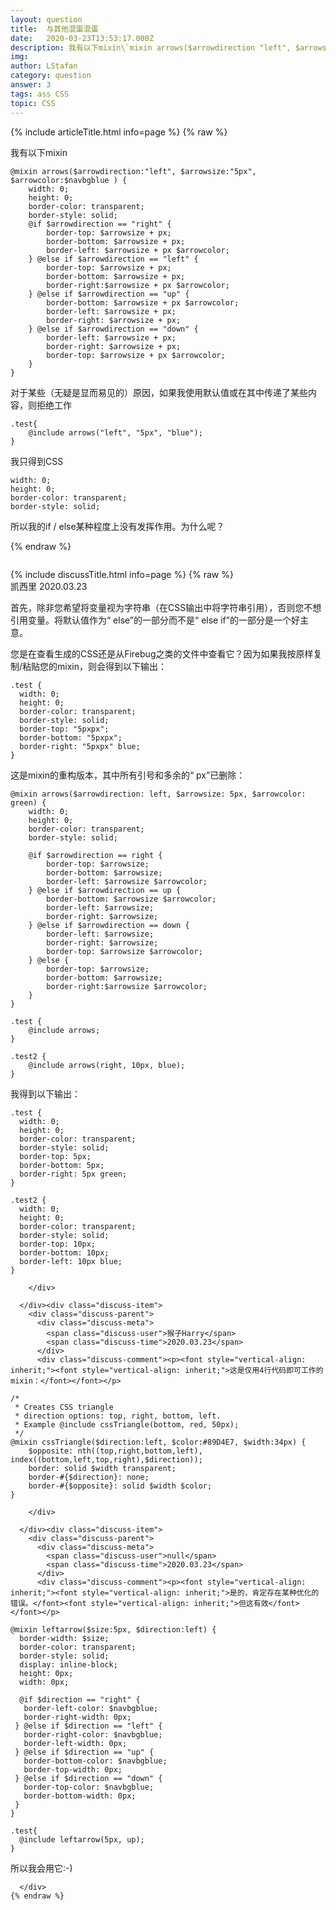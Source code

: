 ```yaml
---
layout: question
title:  与其他混蛋混蛋
date:   2020-03-23T13:53:17.000Z
description: 我有以下mixin\`mixin arrows($arrowdirection "left", $arrowsize "5px", $arrowcolo...
img: 
author: LStafan
category: question
answer: 3
tags: ass CSS
topic: CSS
---
```

<div class="article-root">
  <div class="article">
    {% include articleTitle.html info=page %}
    {% raw %}
    <div class="article-content"><p><font style="vertical-align: inherit;"><font style="vertical-align: inherit;">我有以下mixin</font></font></p>

<pre class="lang-css prettyprint-override"><code>@mixin arrows($arrowdirection:"left", $arrowsize:"5px", $arrowcolor:$navbgblue ) {<font></font>
    width: 0;<font></font>
    height: 0;<font></font>
    border-color: transparent;<font></font>
    border-style: solid;<font></font>
    @if $arrowdirection == "right" {<font></font>
        border-top: $arrowsize + px;<font></font>
        border-bottom: $arrowsize + px;<font></font>
        border-left: $arrowsize + px $arrowcolor;<font></font>
    } @else if $arrowdirection == "left" {<font></font>
        border-top: $arrowsize + px;<font></font>
        border-bottom: $arrowsize + px;<font></font>
        border-right:$arrowsize + px $arrowcolor;<font></font>
    } @else if $arrowdirection == "up" {<font></font>
        border-bottom: $arrowsize + px $arrowcolor;<font></font>
        border-left: $arrowsize + px;<font></font>
        border-right: $arrowsize + px;<font></font>
    } @else if $arrowdirection == "down" {<font></font>
        border-left: $arrowsize + px;<font></font>
        border-right: $arrowsize + px;<font></font>
        border-top: $arrowsize + px $arrowcolor;<font></font>
    }<font></font>
}<font></font>
</code></pre>

<p><font style="vertical-align: inherit;"><font style="vertical-align: inherit;">对于某些（无疑是显而易见的）原因，如果我使用默认值或在其中传递了某些内容，则拒绝工作</font></font></p>

<pre class="lang-css prettyprint-override"><code>.test{<font></font>
    @include arrows("left", "5px", "blue");<font></font>
}<font></font>
</code></pre>

<p><font style="vertical-align: inherit;"><font style="vertical-align: inherit;">我只得到CSS </font></font></p>

<pre class="lang-css prettyprint-override"><code>width: 0;<font></font>
height: 0;<font></font>
border-color: transparent;<font></font>
border-style: solid;<font></font>
</code></pre>

<p><font style="vertical-align: inherit;"><font style="vertical-align: inherit;">所以我的if / else某种程度上没有发挥作用。为什么呢？</font></font></p></div>
    {% endraw %}
  </div>
  <p style="height: 0;width:0;overflow: hidden;"> 第3103篇《与其他混蛋混蛋》来自Winter(https://github.com/aiyld/aiyld.github.io)的站点</p>
  <div class="discuss-wrapper">
    {% include discussTitle.html info=page %}
    {% raw %}
    <div class="discuss-item">
        <div class="discuss-parent">
          <div class="discuss-meta">
            <span class="discuss-user">凯西里</span>
            <span class="discuss-time">2020.03.23</span>
          </div>
          <div class="discuss-comment"><p><font style="vertical-align: inherit;"><font style="vertical-align: inherit;">首先，除非您希望将变量视为字符串（在CSS输出中将字符串引用），否则您不想引用变量。</font><font style="vertical-align: inherit;">将默认值作为“ else”的一部分而不是“ else if”的一部分是一个好主意。</font></font></p>

<p><font style="vertical-align: inherit;"><font style="vertical-align: inherit;">您是在查看生成的CSS还是从Firebug之类的文件中查看它？</font><font style="vertical-align: inherit;">因为如果我按原样复制/粘贴您的mixin，则会得到以下输出：</font></font></p>

<pre><code>.test {<font></font>
  width: 0;<font></font>
  height: 0;<font></font>
  border-color: transparent;<font></font>
  border-style: solid;<font></font>
  border-top: "5pxpx";<font></font>
  border-bottom: "5pxpx";<font></font>
  border-right: "5pxpx" blue;<font></font>
}<font></font>
</code></pre>

<p><font style="vertical-align: inherit;"><font style="vertical-align: inherit;">这是mixin的重构版本，其中所有引号和多余的“ px”已删除：</font></font></p>

<pre><code>@mixin arrows($arrowdirection: left, $arrowsize: 5px, $arrowcolor: green) {<font></font>
    width: 0;<font></font>
    height: 0;<font></font>
    border-color: transparent;<font></font>
    border-style: solid;<font></font>
<font></font>
    @if $arrowdirection == right {<font></font>
        border-top: $arrowsize;<font></font>
        border-bottom: $arrowsize;<font></font>
        border-left: $arrowsize $arrowcolor;<font></font>
    } @else if $arrowdirection == up {<font></font>
        border-bottom: $arrowsize $arrowcolor;<font></font>
        border-left: $arrowsize;<font></font>
        border-right: $arrowsize;<font></font>
    } @else if $arrowdirection == down {<font></font>
        border-left: $arrowsize;<font></font>
        border-right: $arrowsize;<font></font>
        border-top: $arrowsize $arrowcolor;<font></font>
    } @else {<font></font>
        border-top: $arrowsize;<font></font>
        border-bottom: $arrowsize;<font></font>
        border-right:$arrowsize $arrowcolor;<font></font>
    }<font></font>
}<font></font>
<font></font>
.test {<font></font>
    @include arrows;<font></font>
}<font></font>
<font></font>
.test2 {<font></font>
    @include arrows(right, 10px, blue);<font></font>
}<font></font>
</code></pre>

<p><font style="vertical-align: inherit;"><font style="vertical-align: inherit;">我得到以下输出：</font></font></p>

<pre><code>.test {<font></font>
  width: 0;<font></font>
  height: 0;<font></font>
  border-color: transparent;<font></font>
  border-style: solid;<font></font>
  border-top: 5px;<font></font>
  border-bottom: 5px;<font></font>
  border-right: 5px green;<font></font>
}<font></font>
<font></font>
.test2 {<font></font>
  width: 0;<font></font>
  height: 0;<font></font>
  border-color: transparent;<font></font>
  border-style: solid;<font></font>
  border-top: 10px;<font></font>
  border-bottom: 10px;<font></font>
  border-left: 10px blue;<font></font>
}<font></font>
</code></pre></div>
        </div>
        
      </div><div class="discuss-item">
        <div class="discuss-parent">
          <div class="discuss-meta">
            <span class="discuss-user">猴子Harry</span>
            <span class="discuss-time">2020.03.23</span>
          </div>
          <div class="discuss-comment"><p><font style="vertical-align: inherit;"><font style="vertical-align: inherit;">这是仅用4行代码即可工作的mixin：</font></font></p>

<pre class="lang-css prettyprint-override"><code>/*<font></font>
 * Creates CSS triangle<font></font>
 * direction options: top, right, bottom, left.<font></font>
 * Example @include cssTriangle(bottom, red, 50px);<font></font>
 */<font></font>
@mixin cssTriangle($direction:left, $color:#89D4E7, $width:34px) {<font></font>
    $opposite: nth((top,right,bottom,left), index((bottom,left,top,right),$direction));<font></font>
    border: solid $width transparent;<font></font>
    border-#{$direction}: none;<font></font>
    border-#{$opposite}: solid $width $color;<font></font>
}<font></font>
</code></pre></div>
        </div>
        
      </div><div class="discuss-item">
        <div class="discuss-parent">
          <div class="discuss-meta">
            <span class="discuss-user">null</span>
            <span class="discuss-time">2020.03.23</span>
          </div>
          <div class="discuss-comment"><p><font style="vertical-align: inherit;"><font style="vertical-align: inherit;">是的，肯定存在某种优化的错误。</font><font style="vertical-align: inherit;">但这有效</font></font></p>

<pre><code>@mixin leftarrow($size:5px, $direction:left) {<font></font>
  border-width: $size;<font></font>
  border-color: transparent;<font></font>
  border-style: solid;<font></font>
  display: inline-block;<font></font>
  height: 0px;<font></font>
  width: 0px;<font></font>
<font></font>
  @if $direction == "right" {<font></font>
   border-left-color: $navbgblue;<font></font>
   border-right-width: 0px;<font></font>
 } @else if $direction == "left" {<font></font>
   border-right-color: $navbgblue;<font></font>
   border-left-width: 0px;<font></font>
 } @else if $direction == "up" {<font></font>
   border-bottom-color: $navbgblue;<font></font>
   border-top-width: 0px;<font></font>
 } @else if $direction == "down" {<font></font>
   border-top-color: $navbgblue;<font></font>
   border-bottom-width: 0px;<font></font>
 }<font></font>
}<font></font>
<font></font>
.test{<font></font>
  @include leftarrow(5px, up);<font></font>
}<font></font>
</code></pre>

<p><font style="vertical-align: inherit;"><font style="vertical-align: inherit;">所以我会用它:-)</font></font></p></div>
        </div>
        
      </div>
    {% endraw %}
  </div>
<div>
